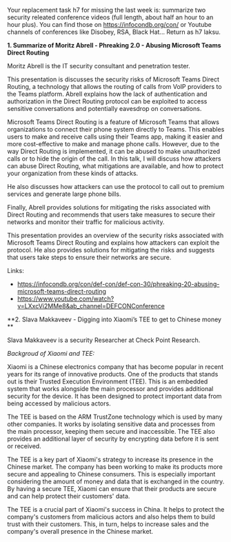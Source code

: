 Your replacement task h7 for missing the last week is: summarize two security releated conference videos (full length, about half an hour to an hour plus). You can find those on https://infocondb.org/con/ or Youtube channels of conferences like Disobey, RSA, Black Hat... Return as h7 laksu. 

**1. Summarize of Moritz Abrell - Phreaking 2.0 - Abusing Microsoft Teams Direct Routing**

Moritz Abrell is the IT security consultant and penetration tester. 

This presentation is discusses the security risks of Microsoft Teams Direct Routing, a technology that allows the routing of calls from VoIP providers to the Teams platform. Abrell explains how the lack of authentication and authorization in the Direct Routing protocol can be exploited to access sensitive conversations and potentially eavesdrop on conversations. 

Microsoft Teams Direct Routing is a feature of Microsoft Teams that allows organizations to connect their phone system directly to Teams. This enables users to make and receive calls using their Teams app, making it easier and more cost-effective to make and manage phone calls. However, due to the way Direct Routing is implemented, it can be abused to make unauthorized calls or to hide the origin of the call. In this talk, I will discuss how attackers can abuse Direct Routing, what mitigations are available, and how to protect your organization from these kinds of attacks.

He also discusses how attackers can use the protocol to call out to premium services and generate large phone bills. 

Finally, Abrell provides solutions for mitigating the risks associated with Direct Routing and recommends that users take measures to secure their networks and monitor their traffic for malicious activity.

This presentation provides an overview of the security risks associated with Microsoft Teams Direct Routing and explains how attackers can exploit the protocol. He also provides solutions for mitigating the risks and suggests that users take steps to ensure their networks are secure.

Links: 
- https://infocondb.org/con/def-con/def-con-30/phreaking-20-abusing-microsoft-teams-direct-routing
- https://www.youtube.com/watch?v=LXxcVi2MMe8&ab_channel=DEFCONConference

**2. Slava Makkaveev - Digging into Xiaomi’s TEE to get to Chinese money **

Slava Makkaveev is a security Researcher at Check Point Research.

*Backgroud of Xiaomi and TEE:*

Xiaomi is a Chinese electronics company that has become popular in recent years for its range of innovative products. One of the products that stands out is their Trusted Execution Environment (TEE). This is an embedded system that works alongside the main processor and provides additional security for the device. It has been designed to protect important data from being accessed by malicious actors.

The TEE is based on the ARM TrustZone technology which is used by many other companies. It works by isolating sensitive data and processes from the main processor, keeping them secure and inaccessible. The TEE also provides an additional layer of security by encrypting data before it is sent or received.

The TEE is a key part of Xiaomi's strategy to increase its presence in the Chinese market. The company has been working to make its products more secure and appealing to Chinese consumers. This is especially important considering the amount of money and data that is exchanged in the country. By having a secure TEE, Xiaomi can ensure that their products are secure and can help protect their customers' data.

The TEE is a crucial part of Xiaomi's success in China. It helps to protect the company's customers from malicious actors and also helps them to build trust with their customers. This, in turn, helps to increase sales and the company's overall presence in the Chinese market.


